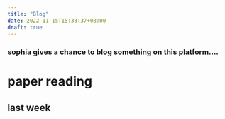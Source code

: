 ```yaml
---
title: "Blog"
date: 2022-11-15T15:33:37+08:00
draft: true
---
```

### sophia gives a chance to blog something on this platform....
 
# paper reading
## last week 
